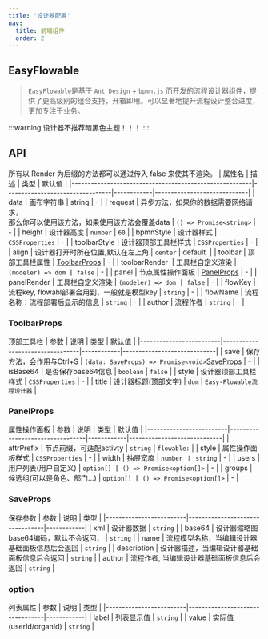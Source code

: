 ```yaml
---
title: '设计器配置'
nav:
  title: 前端组件
  order: 2
---
```


## EasyFlowable
> `EasyFlowable`是基于 `Ant Design` + `bpmn.js` 而开发的流程设计器组件，提供了更高级别的组合支持，开箱即用。可以显著地提升流程设计整合进度，更加专注于业务。

:::warning
设计器不推荐暗黑色主题！！！
:::

## API
<Badge type="warning">所有以 Render 为后缀的方法都可以通过传入 false 来使其不渲染。</Badge>
|            属性名          |               描述               |    类型    |         默认值              |
|--------------------------------------------------------|---------------------------------|------------|-----------------------------|
| data | 画布字符串 | string | - |
| request | 异步方法，如果你的数据需要网络请求，<br>那么你可以使用该方法，如果使用该方法会覆盖data | `() => Promise<string>` | - |
| height | 设计器高度 | `number` | `60` |
| bpmnStyle | 设计器样式 | `CSSProperties` | - |
| toolbarStyle | 设计器顶部工具栏样式 | `CSSProperties` | - |
| align | 设计器打开时所在位置,默认在左上角 | `center` | default&nbsp; |
| toolbar | 顶部工具栏属性 | [ToolbarProps](#toolbarprops) | - |
| toolbarRender&nbsp; | 工具栏自定义渲染 | `(modeler) => dom` 丨 `false` | - |
| panel | 节点属性操作面板 | [PanelProps](#panelprops) | - |
| panelRender | 工具栏自定义渲染 | `(modeler) => dom` 丨 `false` | - |
| flowKey | 流程key, flowabl部署会用到，一般就是模型key | `string` | - |
| flowName | 流程名称：流程部署后显示的信息 | `string` | - |
| author | 流程作者 | `string` | - |

### ToolbarProps
<Badge type="warning">顶部工具栏</Badge>
|            参数          |               说明               |    类型    |         默认值              |
|-------------------------|---------------------------------|------------|-----------------------------|
| save | 保存方法，会作用与Ctrl+S | `(data: SaveProps) => Promise<void>`[SaveProps](#saveprops) | - |
| isBase64 | 是否保存base64信息 | `boolean` | `false` |
| style | 设计器顶部工具栏样式 | `CSSProperties` | - |
| title | 设计器标题(顶部文字) | `dom` | `Easy-Flowable流程设计器` |

### PanelProps
<Badge type="warning">属性操作面板</Badge>
|            参数          |               说明               |    类型    |         默认值              |
|-------------------------|---------------------------------|------------|-----------------------------|
| attrPrefix | 节点前缀，可适配activty | `string` | `flowable:` |
| style | 属性操作面板样式 | `CSSProperties` | - |
| width | 抽屉宽度 | `number 丨 string` | - |
| users | 用户列表(用户自定义) | `option[]` 丨 `() => Promise<option[]>` | - |
| groups | 候选组(可以是角色、部门...) | `option[]` 丨 `() => Promise<option[]>` | - |

### SaveProps
<Badge type="warning">保存参数</Badge>
|            参数          |               说明               |    类型    |
|-------------------------|---------------------------------|------------|
| xml | 设计器数据 | `string` |
| base64 | 设计器缩略图base64编码，默认不会返回， | `string` |
| name | 流程模型名称，当编辑设计器基础面板信息后会返回 | `string` |
| description | 设计器描述，当编辑设计器基础面板信息后会返回 | `string` |
| author | 流程作者, 当编辑设计器基础面板信息后会返回 | `string` |

### option
<Badge type="warning">列表属性</Badge>
|            参数          |               说明               |    类型    |
|-------------------------|---------------------------------|------------|
| label | 列表显示值 | `string` |
| value | 实际值(userId/organId) | `string` |
